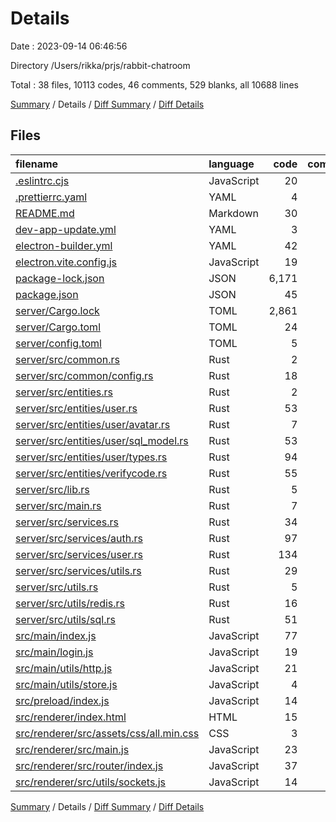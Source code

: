 # Details

Date : 2023-09-14 06:46:56

Directory /Users/rikka/prjs/rabbit-chatroom

Total : 38 files,  10113 codes, 46 comments, 529 blanks, all 10688 lines

[Summary](results.md) / Details / [Diff Summary](diff.md) / [Diff Details](diff-details.md)

## Files
| filename | language | code | comment | blank | total |
| :--- | :--- | ---: | ---: | ---: | ---: |
| [.eslintrc.cjs](/.eslintrc.cjs) | JavaScript | 20 | 1 | 2 | 23 |
| [.prettierrc.yaml](/.prettierrc.yaml) | YAML | 4 | 0 | 1 | 5 |
| [README.md](/README.md) | Markdown | 30 | 0 | 19 | 49 |
| [dev-app-update.yml](/dev-app-update.yml) | YAML | 3 | 0 | 1 | 4 |
| [electron-builder.yml](/electron-builder.yml) | YAML | 42 | 0 | 1 | 43 |
| [electron.vite.config.js](/electron.vite.config.js) | JavaScript | 19 | 0 | 2 | 21 |
| [package-lock.json](/package-lock.json) | JSON | 6,171 | 0 | 1 | 6,172 |
| [package.json](/package.json) | JSON | 45 | 0 | 1 | 46 |
| [server/Cargo.lock](/server/Cargo.lock) | TOML | 2,861 | 2 | 314 | 3,177 |
| [server/Cargo.toml](/server/Cargo.toml) | TOML | 24 | 1 | 3 | 28 |
| [server/config.toml](/server/config.toml) | TOML | 5 | 0 | 1 | 6 |
| [server/src/common.rs](/server/src/common.rs) | Rust | 2 | 0 | 2 | 4 |
| [server/src/common/config.rs](/server/src/common/config.rs) | Rust | 18 | 0 | 3 | 21 |
| [server/src/entities.rs](/server/src/entities.rs) | Rust | 2 | 0 | 1 | 3 |
| [server/src/entities/user.rs](/server/src/entities/user.rs) | Rust | 53 | 0 | 13 | 66 |
| [server/src/entities/user/avatar.rs](/server/src/entities/user/avatar.rs) | Rust | 7 | 0 | 3 | 10 |
| [server/src/entities/user/sql_model.rs](/server/src/entities/user/sql_model.rs) | Rust | 53 | 0 | 14 | 67 |
| [server/src/entities/user/types.rs](/server/src/entities/user/types.rs) | Rust | 94 | 0 | 13 | 107 |
| [server/src/entities/verifycode.rs](/server/src/entities/verifycode.rs) | Rust | 55 | 0 | 13 | 68 |
| [server/src/lib.rs](/server/src/lib.rs) | Rust | 5 | 0 | 2 | 7 |
| [server/src/main.rs](/server/src/main.rs) | Rust | 7 | 0 | 3 | 10 |
| [server/src/services.rs](/server/src/services.rs) | Rust | 34 | 0 | 10 | 44 |
| [server/src/services/auth.rs](/server/src/services/auth.rs) | Rust | 97 | 0 | 19 | 116 |
| [server/src/services/user.rs](/server/src/services/user.rs) | Rust | 134 | 0 | 25 | 159 |
| [server/src/services/utils.rs](/server/src/services/utils.rs) | Rust | 29 | 0 | 6 | 35 |
| [server/src/utils.rs](/server/src/utils.rs) | Rust | 5 | 0 | 2 | 7 |
| [server/src/utils/redis.rs](/server/src/utils/redis.rs) | Rust | 16 | 0 | 4 | 20 |
| [server/src/utils/sql.rs](/server/src/utils/sql.rs) | Rust | 51 | 0 | 10 | 61 |
| [src/main/index.js](/src/main/index.js) | JavaScript | 77 | 19 | 16 | 112 |
| [src/main/login.js](/src/main/login.js) | JavaScript | 19 | 0 | 2 | 21 |
| [src/main/utils/http.js](/src/main/utils/http.js) | JavaScript | 21 | 2 | 3 | 26 |
| [src/main/utils/store.js](/src/main/utils/store.js) | JavaScript | 4 | 0 | 1 | 5 |
| [src/preload/index.js](/src/preload/index.js) | JavaScript | 14 | 4 | 3 | 21 |
| [src/renderer/index.html](/src/renderer/index.html) | HTML | 15 | 5 | 2 | 22 |
| [src/renderer/src/assets/css/all.min.css](/src/renderer/src/assets/css/all.min.css) | CSS | 3 | 5 | 1 | 9 |
| [src/renderer/src/main.js](/src/renderer/src/main.js) | JavaScript | 23 | 4 | 4 | 31 |
| [src/renderer/src/router/index.js](/src/renderer/src/router/index.js) | JavaScript | 37 | 3 | 6 | 46 |
| [src/renderer/src/utils/sockets.js](/src/renderer/src/utils/sockets.js) | JavaScript | 14 | 0 | 2 | 16 |

[Summary](results.md) / Details / [Diff Summary](diff.md) / [Diff Details](diff-details.md)